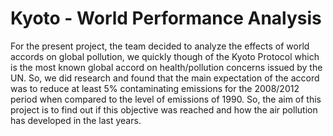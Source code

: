 # Kyoto - World Performance Analysis

For the present project, the team decided to analyze the effects of world accords on global pollution, we quickly though of the Kyoto Protocol which is the most known global accord on health/pollution concerns issued by the UN. So, we did research and found that the main expectation of the accord was to reduce at least 5% contaminating emissions for the 2008/2012 period when compared to the level of emissions of 1990. So, the aim of this project is to find out if this objective was reached and how the air pollution has developed in the last years.
